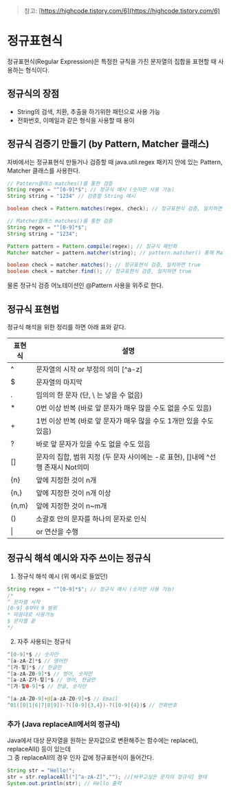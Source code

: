 >참고: [https://highcode.tistory.com/6](https://highcode.tistory.com/6)
# 정규표현식 

정규표현식(Regular Expression)은 특정한 규칙을 가진 문자열의 집합을 표현할 때 사용하는 형식이다. <br>

## 정규식의 장점

+ String의 검색, 치환, 추출을 하기위한 패턴으로 사용 가능
+ 전화번호, 이메일과 같은 형식을 사용할 때 용이

## 정규식 검증기 만들기 (by Pattern, Matcher 클래스)

자바에서는 정규표현식 만들거나 검증할 때 java.util.regex 패키지 안에 있는 Pattern, Matcher 클래스를 사용한다.

```java
// Pattern클래스 matches()를 통한 검증
String regex = "^[0-9]*$"; // 정규식 예시 (숫자만 사용 가능)
String string = "1234" // 검증할 String 예시

boolean check = Pattern.matches(regex, check); // 정규표현식 검증, 일치하면 true

// Matcher클래스 matches()를 통한 검증
String regex = "^[0-9]*$"; 
String string = "1234";

Pattern pattern = Pattern.compile(regex); // 정규식 패턴화
Matcher matcher = pattern.matcher(string); // pattern.matcher() 통해 Matcher 객체를 받음

boolean check = matcher.matches(); // 정규표현식 검증, 일치하면 true
boolean check = matcher.find(); // 정규표현식 검증, 일치하면 true
```

물론 정규식 검증 어노테이션인 @Pattern 사용을 위주로 한다.

## 정규식 표현법

정규식 해석을 위한 정리를 하면 아래 표와 같다.

<table>
  <thead>
    <tr>
      <th>표현식</th>
      <th>설명</th>
    </tr>
  </thead>
  <tbody>
    <tr>
      <td>^</td>
      <td>문자열의 시작 or 부정의 의미 [^a-z]</td>
    </tr>
    <tr>
      <td>$</td>
      <td>문자열의 마지막</td>
    </tr>
    <tr>
      <td>.</td>
      <td>임의의 한 문자 (단, \ 는 넣을 수 없음)</td>
    </tr>
    <tr>
      <td>*</td>
      <td>0번 이상 반복 (바로 앞 문자가 매우 많을 수도 없을 수도 있음)</td>
    </tr>
    <tr>
      <td>+</td>
      <td>1번 이상 반복 (바로 앞 문자가 매우 많을 수도 1개만 있을 수도 있음)</td>
    </tr>
    <tr>
      <td>?</td>
      <td>바로 앞 문자가 있을 수도 없을 수도 있음</td>
    </tr>
    <tr>
      <td>[]</td>
      <td>문자의 집합, 범위 지정 (두 문자 사이에는 -로 표현), []내에 ^선행 존재시 Not의미</td>
    </tr>
    <tr>
      <td>{n}</td>
      <td>앞에 지정한 것이 n개</td>
    </tr>
    <tr>
      <td>{n,}</td>
      <td>앞에 지정한 것이 n개 이상</td>
    </tr>
    <tr>
      <td>{n,m}</td>
      <td>앞에 지정한 것이 n~m개</td>
    </tr>
    <tr>
      <td>()</td>
      <td>소괄호 안의 문자를 하나의 문자로 인식</td>
    </tr>
    <tr>
      <td>|</td>
      <td>or 연산을 수행</td>
    </tr>
  </tbody>
</table>

## 정규식 해석 예시와 자주 쓰이는 정규식

1. 정규식 해석 예시 (위 예시로 들었던)

```java
String regex = "^[0-9]*$"; // 정규식 예시 (숫자만 사용 가능)
/*
^ 문자열 시작
[0-9] 0부터 9 범위
* 마음대로 사용가능
$ 문자열 끝
*/
```

2. 자주 사용되는 정규식

```java
^[0-9]*$ // 숫자만
^[a-zA-Z]*$ // 영어만
^[가-힣]*$ // 한글만
^[a-zA-Z0-9]*$ // 영어, 숫자만
^[a-zA-Z가-힣]*$ // 영어, 한글만
^[가-힣0-9]*$ // 한글, 숫자만

^[a-zA-Z0-9]+@[a-zA-Z0-9]+$ // Email
^01([0|1|6|7|8|9])-?([0-9]{3,4})-?([0-9]{4})$ // 전화번호
```

### 추가 (Java replaceAll에서의 정규식)

Java에서 대상 문자열을 원하는 문자값으로 변환해주는 함수에는 replace(), replaceAll() 등이 있는데 <br>
그 중 replaceAll의 경우 인자 값에 정규표현식이 들어간다. <br>

```java
String str = "Hello!";
str = str.replaceAll("[^a-zA-Z]",""); //[바꾸고싶은 문자의 정규식] 형태
System.out.println(str); // Hello 출력
```
